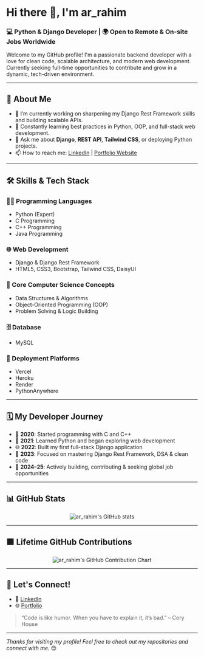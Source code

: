 # Hi there 👋, I'm ar_rahim

### 💻 Python & Django Developer | 🌍 Open to Remote & On-site Jobs Worldwide

Welcome to my GitHub profile! I'm a passionate backend developer with a love for clean code, scalable architecture, and modern web development. Currently seeking full-time opportunities to contribute and grow in a dynamic, tech-driven environment.

---

## 🚀 About Me

- 🔭 I’m currently working on sharpening my Django Rest Framework skills and building scalable APIs.
- 🌱 Constantly learning best practices in Python, OOP, and full-stack web development.
- 💬 Ask me about **Django**, **REST API**, **Tailwind CSS**, or deploying Python projects.
- 📫 How to reach me: [LinkedIn](https://www.linkedin.com/in/arrahim0) | [Portfolio Website](https://ar-rahim-cxtp.onrender.com/)

---

## 🛠️ Skills & Tech Stack

### 👨‍💻 Programming Languages
- Python (Expert)
- C Programming
- C++ Programming
- Java Programming

### 🌐 Web Development
- Django & Django Rest Framework
- HTML5, CSS3, Bootstrap, Tailwind CSS, DaisyUI

### 🧠 Core Computer Science Concepts
- Data Structures & Algorithms
- Object-Oriented Programming (OOP)
- Problem Solving & Logic Building

### 🗄️ Database
- MySQL

### 🚀 Deployment Platforms
- Vercel
- Heroku
- Render
- PythonAnywhere

---

## 🗓️ My Developer Journey

- 🏁 **2020**: Started programming with C and C++
- 🐍 **2021**: Learned Python and began exploring web development
- 🌐 **2022**: Built my first full-stack Django application
- 🧠 **2023**: Focused on mastering Django Rest Framework, DSA & clean code
- 🚀 **2024–25**: Actively building, contributing & seeking global job opportunities

---

## 📊 GitHub Stats

<p align="center">
  <img src="https://github-readme-stats.vercel.app/api?username=ar-rahim&show_icons=true&theme=radical" alt="ar_rahim's GitHub stats" />
</p>

---

## 🟩 Lifetime GitHub Contributions

<p align="center">
  <img src="https://ghchart.rshah.org/ar-rahim" alt="ar_rahim's GitHub Contribution Chart" />
</p>

---

## 📣 Let's Connect!

- 💼 [LinkedIn](https://www.linkedin.com/in/arrahim0)
- 🌐 [Portfolio](https://ar-rahim-cxtp.onrender.com/)

> “Code is like humor. When you have to explain it, it’s bad.” – Cory House

---

_Thanks for visiting my profile! Feel free to check out my repositories and connect with me._ 😊
